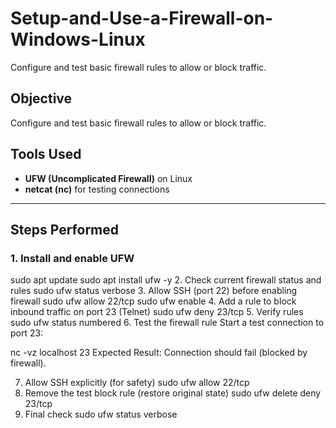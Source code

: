 # Setup-and-Use-a-Firewall-on-Windows-Linux
Configure and test basic firewall rules to allow or block traffic.

## Objective
Configure and test basic firewall rules to allow or block traffic.

## Tools Used
- **UFW (Uncomplicated Firewall)** on Linux
- **netcat (nc)** for testing connections

---

## Steps Performed

### 1. Install and enable UFW
sudo apt update
sudo apt install ufw -y
2. Check current firewall status and rules
sudo ufw status verbose
3. Allow SSH (port 22) before enabling firewall
sudo ufw allow 22/tcp
sudo ufw enable
4. Add a rule to block inbound traffic on port 23 (Telnet)
sudo ufw deny 23/tcp
5. Verify rules
sudo ufw status numbered
6. Test the firewall rule
Start a test connection to port 23:

nc -vz localhost 23
Expected Result: Connection should fail (blocked by firewall).

7. Allow SSH explicitly (for safety)
sudo ufw allow 22/tcp
8. Remove the test block rule (restore original state)
sudo ufw delete deny 23/tcp
9. Final check
sudo ufw status verbose
